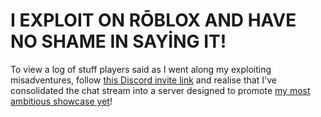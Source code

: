 # I EXPLOIT ON RŌBLOX AND HAVE NO SHAME IN SAYİNG IT!

To view a log of stuff players said as I went along my exploiting misadventures, follow [this Discord invite link](https://discord.gg/TSXNHDsrsT) and realise that I've consolidated the chat stream into a server designed to promote [my most ambitious showcase yet](https://www.roblox.com/games/4794911592)!

